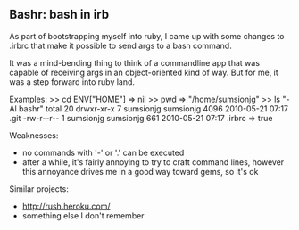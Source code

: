 ## Bashr: bash in irb

As part of bootstrapping myself into ruby, I came up with some changes to
.irbrc that make it possible to send args to a bash command.

It was a mind-bending thing to think of a commandline app that was capable
of receiving args in an object-oriented kind of way.  But for me, it was a
step forward into ruby land.

Examples:
    >> cd ENV["HOME"]
    => nil
    >> pwd
    => "/home/sumsionjg"
    >> ls "-Al bashr"
    total 20
    drwxr-xr-x 7 sumsionjg sumsionjg  4096 2010-05-21 07:17 .git
    -rw-r--r-- 1 sumsionjg sumsionjg   661 2010-05-21 07:17 .irbrc
    => true

Weaknesses:
* no commands with '-' or '.' can be executed
* after a while, it's fairly annoying to try to craft command lines, however this annoyance drives me in a good way toward gems, so it's ok

Similar projects:
* http://rush.heroku.com/
* something else I don't remember
